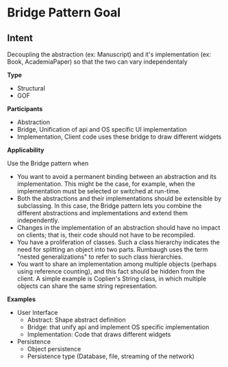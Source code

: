 # Bridge Pattern Goal 
## Intent
Decoupling the abstraction (ex: Manuscript) and it's implementation (ex: Book, AcademiaPaper) so that the two can vary independentaly

**Type** 

- Structural 
- GOF 

**Participants**

- Abstraction
- Bridge, Unification of api and OS specific UI implementation
- Implementation, Client code uses these bridge to draw different widgets

**Applicability**

Use the Bridge pattern when

- You want to avoid a permanent binding between an abstraction and its implementation. This might be the case, for example, when the implementation must be selected or switched at run-time.
- Both the abstractions and their implementations should be extensible by subclassing. In this case, the Bridge pattern lets you combine the different abstractions and implementations and extend them independently.
- Changes in the implementation of an abstraction should have no impact on clients; that is, their code should not have to be recompiled.
- You have a proliferation of classes. Such a class hierarchy indicates the need for splitting an object into two parts. Rumbaugh uses the term "nested generalizations" to refer to such class hierarchies.
- You want to share an implementation among multiple objects (perhaps using reference counting), and this fact should be hidden from the client. A simple example is Coplien's String class, in which multiple objects can share the same string representation.


**Examples**

- User Interface
  - Abstract: Shape abstract definition
  - Bridge: that unify api and implement OS specific implementation  
  - Implementation: Code that draws different widgets
- Persistence
  - Object persistence 
  - Persistence type (Database, file, streaming of the network)
